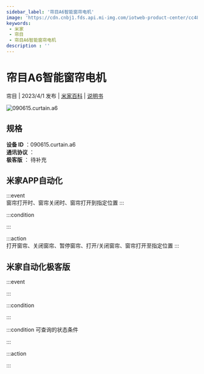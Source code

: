 ```yaml
---
sidebar_label: '帘目A6智能窗帘电机'
image: 'https://cdn.cnbj1.fds.api.mi-img.com/iotweb-product-center/cc48337d9b94c1ee562e34cb4533e063_1677728081935.png?GalaxyAccessKeyId=AKVGLQWBOVIRQ3XLEW&Expires=9223372036854775807&Signature=1bCunG3xszK7FfuqL/E9BJ/xY38='
keywords: 
 - 米家
 - 帘目
 - 帘目A6智能窗帘电机
description : ''
---
```

# 帘目A6智能窗帘电机

帘目 | 2023/4/1 发布 | [米家百科](https://home.mi.com/webapp/content/baike/product/index.html?model=090615.curtain.a6) | [说明书](https://home.mi.com/views/introduction.html?model=090615.curtain.a6&region=cn)

![090615.curtain.a6](https://cdn.cnbj1.fds.api.mi-img.com/iotweb-product-center/cc48337d9b94c1ee562e34cb4533e063_1677728081935.png?GalaxyAccessKeyId=AKVGLQWBOVIRQ3XLEW&Expires=9223372036854775807&Signature=1bCunG3xszK7FfuqL/E9BJ/xY38=)

## 规格  
> 
**设备 ID** ：090615.curtain.a6  
**通讯协议** ：  
**极客版**  ： 待补充 


## 米家APP自动化  

:::event  
窗帘打开时、窗帘关闭时、窗帘打开到指定位置
:::

:::condition  

:::

:::action   
打开窗帘、关闭窗帘、暂停窗帘、打开/关闭窗帘、窗帘打开至指定位置
:::

## 米家自动化极客版  

:::event  

:::

:::condition  

:::

:::condition 可查询的状态条件  

:::

:::action  

:::

        
